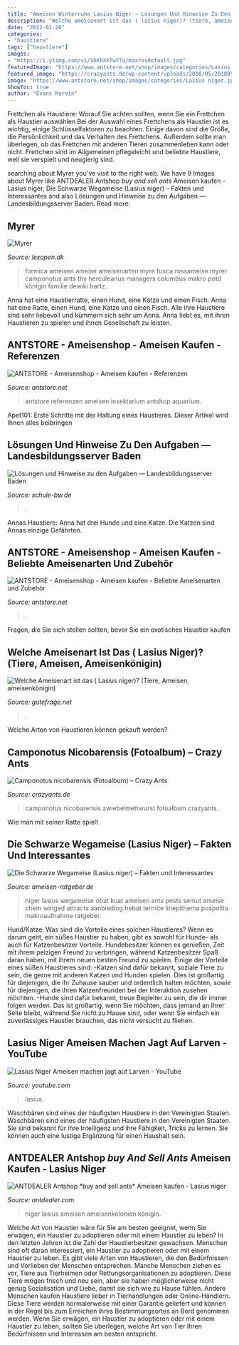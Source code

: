 ```yaml
---
title: "Ameisen Winterruhe Lasius Niger ~ Lösungen Und Hinweise Zu Den Aufgaben — Landesbildungsserver Baden"
description: "Welche ameisenart ist das ( lasius niger)? (tiere, ameisen, ameisenkönigin)"
date: "2022-01-20"
categories:
- "haustiere"
tags: ["haustiere"]
images:
- "https://i.ytimg.com/vi/ShKhXkTwYTo/maxresdefault.jpg"
featuredImage: "https://www.antstore.net/shop/images/categories/Lasius niger.jpg"
featured_image: "https://crazyants.de/wp-content/uploads/2018/05/20180504_0001.jpg?gid=7"
image: "https://www.antstore.net/shop/images/categories/Lasius niger.jpg"
ShowToc: true
author: "Evans Marvin"
---
```



Frettchen als Haustiere: Worauf Sie achten sollten, wenn Sie ein Frettchen als Haustier auswählen
Bei der Auswahl eines Frettchens als Haustier ist es wichtig, einige Schlüsselfaktoren zu beachten. Einige davon sind die Größe, die Persönlichkeit und das Verhalten des Frettchens. Außerdem sollte man überlegen, ob das Frettchen mit anderen Tieren zusammenleben kann oder nicht. Frettchen sind im Allgemeinen pflegeleicht und beliebte Haustiere, weil sie verspielt und neugierig sind.

	

		
searching about Myrer you've visit to the right web. We have 9 Images about Myrer like ANTDEALER Antshop *buy and sell ants* Ameisen kaufen - Lasius niger, Die Schwarze Wegameise (Lasius niger) – Fakten und Interessantes and also Lösungen und Hinweise zu den Aufgaben — Landesbildungsserver Baden. Read more:
		
    
## Myrer

<img loading=lazy src="http://lexopen.dk/dyr/insekt/aareving/myrer/Myre.jpg" onerror="this.onerror=null;this.src='https://tse1.mm.bing.net/th?id=OIP.dQ9wq6VvhaOXOz7ZMCoBZwAAAA&amp;pid=15.1';" alt="Myrer">

_Source: lexopen.dk_

>formica ameisen ameise ameisenarten myre fusca rossameise myrer camponotus ants thy herculeanus managers columbus makro potd königin familie dewiki bartz. 

	

Anna hat eine Haustierratte, einen Hund, eine Katze und einen Fisch.
Anna hat eine Ratte, einen Hund, eine Katze und einen Fisch. Alle ihre Haustiere sind sehr liebevoll und kümmern sich sehr um Anna. Anna liebt es, mit ihren Haustieren zu spielen und ihnen Gesellschaft zu leisten.

    
## ANTSTORE - Ameisenshop - Ameisen Kaufen - Referenzen

<img loading=lazy src="https://www.antstore.net/shop/images/reference/2007-10-17-insektarium-polyrhachis.jpg" onerror="this.onerror=null;this.src='https://tse1.mm.bing.net/th?id=OIP.VfCNjoiT-PVmFXWT9z3iwQHaFj&amp;pid=15.1';" alt="ANTSTORE - Ameisenshop - Ameisen kaufen - Referenzen">

_Source: antstore.net_

>antstore referenzen ameisen insektarium antshop aquarium. 

	

Apet101: Erste Schritte mit der Haltung eines Haustieres. Dieser Artikel wird Ihnen alles beibringen

    
## Lösungen Und Hinweise Zu Den Aufgaben — Landesbildungsserver Baden

<img loading=lazy src="https://www.schule-bw.de/faecher-und-schularten/mathematisch-naturwissenschaftliche-faecher/biologie/unterrichtsmaterialien/um56bnt/wirbellos/insekt/ameisen/myrmekochorie/bilder/lasius_800.jpg" onerror="this.onerror=null;this.src='https://tse1.mm.bing.net/th?id=OIP.XmKqtc591wJHPP_DqegzAQHaFj&amp;pid=15.1';" alt="Lösungen und Hinweise zu den Aufgaben — Landesbildungsserver Baden">

_Source: schule-bw.de_

>. 

	

Annas Haustiere: Anna hat drei Hunde und eine Katze. Die Katzen sind Annas einzige Gefährten.

    
## ANTSTORE - Ameisenshop - Ameisen Kaufen - Beliebte Ameisenarten Und Zubehör

<img loading=lazy src="https://www.antstore.net/shop/images/categories/Lasius niger.jpg" onerror="this.onerror=null;this.src='https://tse2.mm.bing.net/th?id=OIP.XPpeizW96SYo9ChNBbY_TgHaHa&amp;pid=15.1';" alt="ANTSTORE - Ameisenshop - Ameisen kaufen - Beliebte Ameisenarten und Zubehör">

_Source: antstore.net_

>. 

	

Fragen, die Sie sich stellen sollten, bevor Sie ein exotisches Haustier kaufen

    
## Welche Ameisenart Ist Das ( Lasius Niger)? (Tiere, Ameisen, Ameisenkönigin)

<img loading=lazy src="https://images.gutefrage.net/media/fragen/bilder/welche-ameisenart-ist-das--lasius-niger/1_full.jpg?v=1502719284000" onerror="this.onerror=null;this.src='https://tse2.mm.bing.net/th?id=OIP.DeWpKAXGcn9b2r46EzxA9gHaHZ&amp;pid=15.1';" alt="Welche Ameisenart ist das ( Lasius niger)? (Tiere, Ameisen, ameisenkönigin)">

_Source: gutefrage.net_

>. 

	

Welche Arten von Haustieren können gekauft werden?

    
## Camponotus Nicobarensis (Fotoalbum) – Crazy Ants

<img loading=lazy src="https://crazyants.de/wp-content/uploads/2018/05/20180504_0001.jpg?gid=7" onerror="this.onerror=null;this.src='https://tse3.mm.bing.net/th?id=OIP.e_WpixjTgNM6GAi_qVjORQHaFi&amp;pid=15.1';" alt="Camponotus nicobarensis (Fotoalbum) – Crazy Ants">

_Source: crazyants.de_

>camponotus nicobarensis zwiebelmettwurst fotoalbum crazyants. 

	

Wie man mit seiner Ratte spielt

    
## Die Schwarze Wegameise (Lasius Niger) – Fakten Und Interessantes

<img loading=lazy src="https://www.ameisen-ratgeber.de/wp-content/uploads/2020/05/schwarze-wegameise-lasius-niger-makroaufnahme.jpeg" onerror="this.onerror=null;this.src='https://tse3.mm.bing.net/th?id=OIP.8DQ-G17O_-7hqlWkJij-XAHaE7&amp;pid=15.1';" alt="Die Schwarze Wegameise (Lasius niger) – Fakten und Interessantes">

_Source: ameisen-ratgeber.de_

>niger lasius wegameise obat kuat ameisen ants pests semut ameise chem winged attracts aanbieding hebat termite linepithema pospolita makroaufnahme ratgeber. 

	

Hund/Katze: Was sind die Vorteile eines solchen Haustieres?
Wenn es darum geht, ein süßes Haustier zu haben, gibt es sowohl für Hunde- als auch für Katzenbesitzer Vorteile. Hundebesitzer können es genießen, Zeit mit ihrem pelzigen Freund zu verbringen, während Katzenbesitzer Spaß daran haben, mit ihrem neuen besten Freund zu spielen. Einige der Vorteile eines süßen Haustieres sind:
-Katzen sind dafür bekannt, soziale Tiere zu sein, die gerne mit anderen Katzen und Hunden spielen. Dies ist großartig für diejenigen, die ihr Zuhause sauber und ordentlich halten möchten, sowie für diejenigen, die ihren Katzenfreunden bei der Interaktion zusehen möchten.
-Hunde sind dafür bekannt, treue Begleiter zu sein, die dir immer folgen werden. Das ist großartig, wenn Sie möchten, dass jemand an Ihrer Seite bleibt, während Sie nicht zu Hause sind, oder wenn Sie einfach ein zuverlässiges Haustier brauchen, das nicht versucht zu fliehen.

    
## Lasius Niger Ameisen Machen Jagt Auf Larven - YouTube

<img loading=lazy src="https://i.ytimg.com/vi/ShKhXkTwYTo/maxresdefault.jpg" onerror="this.onerror=null;this.src='https://tse2.mm.bing.net/th?id=OIP.EvGuWJ1kLa57aI2l-HdTkQHaEK&amp;pid=15.1';" alt="Lasius Niger Ameisen machen jagt auf Larven - YouTube">

_Source: youtube.com_

>lasius. 

	

Waschbären sind eines der häufigsten Haustiere in den Vereinigten Staaten.
Waschbären sind eines der häufigsten Haustiere in den Vereinigten Staaten. Sie sind bekannt für ihre Intelligenz und ihre Fähigkeit, Tricks zu lernen. Sie können auch eine lustige Ergänzung für einen Haushalt sein.

    
## ANTDEALER Antshop *buy And Sell Ants* Ameisen Kaufen - Lasius Niger

<img loading=lazy src="http://www.antdealer.com/images/product_images/popup_images/Lasius-niger.jpg" onerror="this.onerror=null;this.src='https://tse2.mm.bing.net/th?id=OIP.1cnLnR8R2TW9C7BKXj49dwHaE8&amp;pid=15.1';" alt="ANTDEALER Antshop *buy and sell ants* Ameisen kaufen - Lasius niger">

_Source: antdealer.com_

>niger lasius ameisen ameisenkolonien königin. 

	

Welche Art von Haustier wäre für Sie am besten geeignet, wenn Sie erwägen, ein Haustier zu adoptieren oder mit einem Haustier zu leben?
In den letzten Jahren ist die Zahl der Haustierbesitzer gewachsen. Menschen sind oft daran interessiert, ein Haustier zu adoptieren oder mit einem Haustier zu leben. Es gibt viele Arten von Haustieren, die den Bedürfnissen und Vorlieben der Menschen entsprechen. Manche Menschen ziehen es vor, Tiere aus Tierheimen oder Rettungsorganisationen zu adoptieren. Diese Tiere mögen frisch und neu sein, aber sie haben möglicherweise nicht genug Sozialisation und Liebe, damit sie sich wie zu Hause fühlen. Andere Menschen kaufen Haustiere lieber in Tierhandlungen oder Online-Händlern. Diese Tiere werden normalerweise mit einer Garantie geliefert und können in der Regel bis zum Erreichen ihres Bestimmungsortes an Bord genommen werden. Wenn Sie erwägen, ein Haustier zu adoptieren oder mit einem Haustier zu leben, sollten Sie überlegen, welche Art von Tier Ihren Bedürfnissen und Interessen am besten entspricht.

